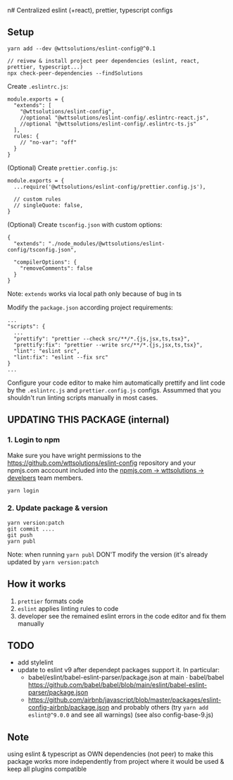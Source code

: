 n# Centralized eslint (+react), prettier, typescript configs

## Setup
```
yarn add --dev @wttsolutions/eslint-config@^0.1

// reivew & install project peer dependencies (eslint, react, prettier, typescript...)
npx check-peer-dependencies --findSolutions
```
Create `.eslintrc.js`:

```
module.exports = {
  "extends": [
    "@wttsolutions/eslint-config",
    //optional "@wttsolutions/eslint-config/.eslintrc-react.js",
    //optional "@wttsolutions/eslint-config/.eslintrc-ts.js"
  ],
  rules: {
    // "no-var": "off"
  }
}
```

(Optional) Create `prettier.config.js`:
```
module.exports = {
  ...require('@wttsolutions/eslint-config/prettier.config.js'),

  // custom rules
  // singleQuote: false,
}

```


(Optional) Create `tsconfig.json` with custom options:
```
{
  "extends": "./node_modules/@wttsolutions/eslint-config/tsconfig.json",

  "compilerOptions": {
    "removeComments": false
  }
}
```
Note: ``extends`` works via local path only because of bug in ts

Modify the `package.json` according project requirements:

```
...
"scripts": {
  ...
  "prettify": "prettier --check src/**/*.{js,jsx,ts,tsx}",
  "prettify:fix": "prettier --write src/**/*.{js,jsx,ts,tsx}",
  "lint": "eslint src",
  "lint:fix": "eslint --fix src"
}
...
```

Configure your code editor to make him automatically prettify and lint code by the `.eslintrc.js` and `prettier.config.js` configs. Assummed that you shouldn't run linting scripts manually in most cases.

## UPDATING THIS PACKAGE (internal)

### 1. Login to npm
Make sure you have wright permissions to the https://github.com/wttsolutions/eslint-config repository and your npmjs.com acccount included into the [npmjs.com -> wttsolutions -> develpers](https://www.npmjs.com/settings/wttsolutions/teams/team/developers/users) team members.

```
yarn login
```

### 2. Update package & version

```
yarn version:patch
git commit ....
git push
yarn publ
```
Note: when running `yarn publ` DON'T modify the version (it's already updated by `yarn version:patch`




## How it works

1. `prettier` formats code
2. `eslint` applies linting rules to code
3. developer see the remained eslint errors in the code editor and fix them manually

## TODO
 - add stylelint
 - update to eslint v9 after dependept packages support it. In particular:
    - babel/eslint/babel-eslint-parser/package.json at main · babel/babel https://github.com/babel/babel/blob/main/eslint/babel-eslint-parser/package.json
    - https://github.com/airbnb/javascript/blob/master/packages/eslint-config-airbnb/package.json
    and probably others (try ```yarn add eslint@^9.0.0``` and see all warnings)
   (see also config-base-9.js)


## Note
using eslint & typescript as OWN dependencies (not peer) to make this package works more independently from project where it would be used & keep all plugins compatible
